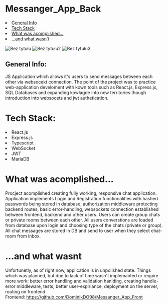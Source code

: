 # Messanger_App_Back
<li><a href='#General-Info'>General Info</a></li>
<li><a href='#Tech-Stack'>Tech Stack</a></li>
<li><a href='#What was acomplished...'>What was acomplished...</a></li>
<li><a href='#and-what-wasnt'>...and what wasn't</a></li>

![Bez tytułu](https://github.com/DominikDO98/Messanger_App_Back/assets/123335551/f9f0d7e9-11b8-45fd-b163-f8da005b417e)
![Bez tytułu2](https://github.com/DominikDO98/Messanger_App_Back/assets/123335551/784678dd-88b5-4034-83ed-29ce4183de88)
![Bez tytułu3](https://github.com/DominikDO98/Messanger_App_Back/assets/123335551/d61dc739-a640-464a-bb57-1d902affccfc)

## General Info:
JS Application which allows it's users to send messages between each other via websocekt connection.
The point of the project was to practice web-application develoment with kown tools such as React.js, Express.js, SQL Databases and expanding kowlagde into new territories though introduction into websocets and jwt authetication.

# Tech Stack:

<li>React.js</li>
<li>Express.js</li>
<li>Typescript</li>
<li>WebSocket</li>
<li>JWT</li>
<li>MariaDB</li>

# What was acomplished...
Procject acomplished creating fully working, responsive chat application.
Application implements Login and Registration functionalities with hashed passwords being stored in database, authorization middleware protecting backend routes, basic error-handling, websockets connection established between frontend, backend and other users. Users can create group chats or private rooms between each other. All users converstions are loaded from database upon login and choosing type of the chats (private or group). All chat messages are stored in DB and send to user when they select chat-room from inbox.

# ...and what wasnt
Unfortunetly, as of right now, application is in unpolished state. Things which was planned, but due to lack of time wasn't implemanted or require more work:  better error handling and validation hanlding, creating handle-error middleware, tests, better user-expiriance, deployment on the server, routing on frontend
<br/>
Frontend: https://github.com/DominikDO98/Messanger_App_Front
